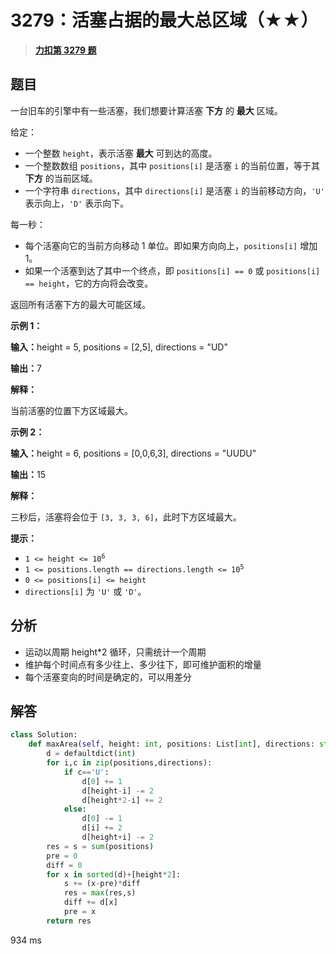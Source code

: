 # 3279：活塞占据的最大总区域（★★）


> <u>**[力扣第 3279 题](https://leetcode.cn/problems/maximum-total-area-occupied-by-pistons/)**</u>

## 题目

<p>一台旧车的引擎中有一些活塞，我们想要计算活塞 <strong>下方</strong> 的 <strong>最大</strong> 区域。</p>

<p>给定：</p>

<ul>
<li>一个整数 <code>height</code>，表示活塞 <strong>最大</strong> 可到达的高度。</li>
<li>一个整数数组 <code>positions</code>，其中 <code>positions[i]</code> 是活塞 <code>i</code> 的当前位置，等于其 <strong>下方</strong> 的当前区域。</li>
<li>一个字符串 <code>directions</code>，其中 <code>directions[i]</code> 是活塞 <code>i</code> 的当前移动方向，<code>'U'</code> 表示向上，<code>'D'</code> 表示向下。</li>
</ul>

<p>每一秒：</p>

<ul>
<li>每个活塞向它的当前方向移动 1 单位。即如果方向向上，<code>positions[i]</code> 增加 1。</li>
<li>如果一个活塞到达了其中一个终点，即 <code>positions[i] == 0</code> 或 <code>positions[i] == height</code>，它的方向将会改变。</li>
</ul>

<p>返回所有活塞下方的最大可能区域。</p>



<p><strong class="example">示例 1：</strong></p>

<div class="example-block">
<p><strong>输入：</strong><span class="example-io">height = 5, positions = [2,5], directions = "UD"</span></p>

<p><span class="example-io"><b>输出：</b>7</span></p>

<p><strong>解释：</strong></p>

<p>当前活塞的位置下方区域最大。</p>
</div>

<p><strong class="example">示例 2：</strong></p>

<div class="example-block">
<p><strong>输入：</strong><span class="example-io">height = 6, positions = [0,0,6,3], directions = "UUDU"</span></p>

<p><span class="example-io"><b>输出：</b>15</span></p>

<p><strong>解释：</strong></p>

<p>三秒后，活塞将会位于 <code>[3, 3, 3, 6]</code>，此时下方区域最大。</p>
</div>



<p><strong>提示：</strong></p>

<ul>
<li><code>1 &lt;= height &lt;= 10<sup>6</sup></code></li>
<li><code>1 &lt;= positions.length == directions.length &lt;= 10<sup>5</sup></code></li>
<li><code>0 &lt;= positions[i] &lt;= height</code></li>
<li><code>directions[i]</code> 为 <code>'U'</code> 或 <code>'D'</code>。</li>
</ul>




## 分析

- 运动以周期 height*2 循环，只需统计一个周期
- 维护每个时间点有多少往上、多少往下，即可维护面积的增量
- 每个活塞变向的时间是确定的，可以用差分

## 解答


```python
class Solution:
    def maxArea(self, height: int, positions: List[int], directions: str) -> int:
        d = defaultdict(int)
        for i,c in zip(positions,directions):
            if c=='U':
                d[0] += 1
                d[height-i] -= 2
                d[height*2-i] += 2
            else:
                d[0] -= 1
                d[i] += 2
                d[height+i] -= 2
        res = s = sum(positions)
        pre = 0
        diff = 0
        for x in sorted(d)+[height*2]:
            s += (x-pre)*diff
            res = max(res,s)
            diff += d[x]
            pre = x
        return res
```
934 ms
